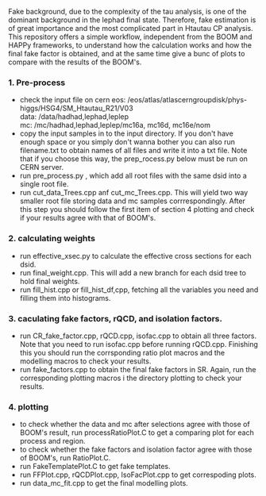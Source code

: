 Fake background, due to the complexity of the tau analysis, is one of the dominant background in the lephad final state. Therefore, fake estimation is of great importance and the most complicated part in Htautau CP analysis. This repository offers a simple workflow, independent from the BOOM and HAPPy frameworks, to understand how the calculation works and how the final fake factor is obtained, and at the same time give a bunc of plots to compare with the results of the BOOM's.

### 1. Pre-process
- check the input file on cern eos: /eos/atlas/atlascerngroupdisk/phys-higgs/HSG4/SM_Htautau_R21/V03<br>
    data: /data/hadhad,lephad,leplep<br>
    mc: /mc/hadhad,lephad,leplep/mc16a, mc16d, mc16e/nom<br>
- copy the input samples in to the input  directory. If you don't have enough space or you simply don't wanna bother you can also run filename.txt to obtain names of all files and write it into a txt file. Note that if you choose this way, the prep_rocess.py below must be run on CERN server.
- run pre_process.py , which add all root files with the same dsid into a single root file.
- run cut_data_Trees.cpp anf cut_mc_Trees.cpp. This will yield two way smaller root file storing data and mc samples corrrespondingly. After this step you should follow the first item of section 4 plotting and check if your results agree with that of BOOM's.

### 2. calculating weights
- run effective_xsec.py to calculate the effective cross sections for each dsid.
- run final_weight.cpp. This will add a new branch for each dsid tree to hold final weights.
- run fill_hist.cpp or fill_hist_df,cpp, fetching all the variables you need and filling them into histograms.

### 3. caculating fake factors, rQCD, and isolation factors.
- run CR_fake_factor.cpp, rQCD.cpp, isofac.cpp to obtain all three factors. Note that you need to run isofac.cpp before running rQCD.cpp. Finishing this you should run the corrsponding ratio plot macros and the modelling macros to check your results.
- run fake_factors.cpp to obtain the final fake factors in SR. Again, run the corresponding plotting macros i the directory plotting to check your results.

### 4. plotting
- to check whether the data and mc after selections agree with those of BOOM's result, run processRatioPlot.C to get a comparing plot for each process and region.
- to check whether the fake factors and isolation factor agree with those of BOOM's, run RatioPlot.C.
- run FakeTemplatePlot.C to get fake templates.
- run FFPlot.cpp, rQCDPlot.cpp, IsoFacPlot.cpp to get correspoding plots.
- run data_mc_fit.cpp to get the final modelling plots.   